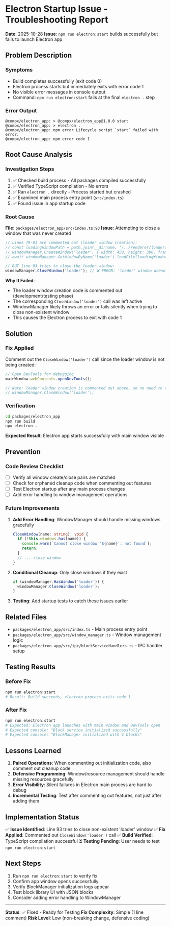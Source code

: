 # Electron Startup Issue - Troubleshooting Report

**Date**: 2025-10-28
**Issue**: `npm run electron:start` builds successfully but fails to launch Electron app

## Problem Description

### Symptoms

- Build completes successfully (exit code 0)
- Electron process starts but immediately exits with error code 1
- No visible error messages in console output
- Command: `npm run electron:start` fails at the final `electron .` step

### Error Output

```
@compx/electron_app: > @compx/electron_app@1.0.0 start
@compx/electron_app: > electron .
@compx/electron_app: npm error Lifecycle script `start` failed with error:
@compx/electron_app: npm error code 1
```

## Root Cause Analysis

### Investigation Steps

1. ✅ Checked build process - All packages compiled successfully
2. ✅ Verified TypeScript compilation - No errors
3. ✅ Ran `electron .` directly - Process started but crashed
4. ✅ Examined main process entry point (`src/index.ts`)
5. ✅ Found issue in app startup code

### Root Cause

**File**: `packages/electron_app/src/index.ts:93`
**Issue**: Attempting to close a window that was never created

```typescript
// Lines 79-81 are commented out (loader window creation):
// const loadingWindowPath = path.join(__dirname, '/../renderer/loader/index.html');
// windowManager.CreateWindow('loader', { width: 450, height: 300, frame: false });
// await windowManager.GetWindowByName('loader').loadFile(loadingWindowPath);

// BUT line 93 tries to close the loader window:
windowManager.CloseWindow('loader'); // ❌ ERROR: 'loader' window doesn't exist
```

**Why It Failed**:

- The loader window creation code is commented out (development/testing phase)
- The corresponding `CloseWindow('loader')` call was left active
- WindowManager likely throws an error or fails silently when trying to close non-existent window
- This causes the Electron process to exit with code 1

## Solution

### Fix Applied

Comment out the `CloseWindow('loader')` call since the loader window is not being created:

```typescript
// Open DevTools for debugging
mainWindow.webContents.openDevTools();

// Note: loader window creation is commented out above, so no need to close it
// windowManager.CloseWindow('loader');
```

### Verification

```bash
cd packages/electron_app
npm run build
npx electron .
```

**Expected Result**: Electron app starts successfully with main window visible

## Prevention

### Code Review Checklist

- [ ] Verify all window create/close pairs are matched
- [ ] Check for orphaned cleanup code when commenting out features
- [ ] Test Electron startup after any main process changes
- [ ] Add error handling to window management operations

### Future Improvements

1. **Add Error Handling**: WindowManager should handle missing windows gracefully

   ```typescript
   CloseWindow(name: string): void {
     if (!this.windows.has(name)) {
       console.warn(`Cannot close window '${name}': not found`);
       return;
     }
     // ... close window
   }
   ```

2. **Conditional Cleanup**: Only close windows if they exist

   ```typescript
   if (windowManager.HasWindow('loader')) {
     windowManager.CloseWindow('loader');
   }
   ```

3. **Testing**: Add startup tests to catch these issues earlier

## Related Files

- `packages/electron_app/src/index.ts` - Main process entry point
- `packages/electron_app/src/window_manager.ts` - Window management logic
- `packages/electron_app/src/ipc/blockServiceHandlers.ts` - IPC handler setup

## Testing Results

### Before Fix

```bash
npm run electron:start
# Result: Build succeeds, electron process exits code 1
```

### After Fix

```bash
npm run electron:start
# Expected: Electron app launches with main window and DevTools open
# Expected console: "Block service initialized successfully"
# Expected console: "BlockManager initialized with 4 blocks"
```

## Lessons Learned

1. **Paired Operations**: When commenting out initialization code, also comment out cleanup code
2. **Defensive Programming**: Window/resource management should handle missing resources gracefully
3. **Error Visibility**: Silent failures in Electron main process are hard to debug
4. **Incremental Testing**: Test after commenting out features, not just after adding them

## Implementation Status

✅ **Issue Identified**: Line 93 tries to close non-existent 'loader' window
✅ **Fix Applied**: Commented out `CloseWindow('loader')` call
✅ **Build Verified**: TypeScript compilation successful
⏳ **Testing Pending**: User needs to test `npm run electron:start`

## Next Steps

1. Run `npm run electron:start` to verify fix
2. Confirm app window opens successfully
3. Verify BlockManager initialization logs appear
4. Test block library UI with JSON blocks
5. Consider adding error handling to WindowManager

---

**Status**: ✅ Fixed - Ready for Testing
**Fix Complexity**: Simple (1 line comment)
**Risk Level**: Low (non-breaking change, defensive coding)
